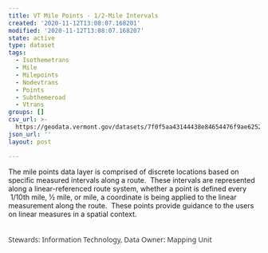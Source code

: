 ```yaml
---
title: VT Mile Points - 1/2-Mile Intervals
created: '2020-11-12T13:08:07.168201'
modified: '2020-11-12T13:08:07.168207'
state: active
type: dataset
tags:
  - Isothemetrans
  - Mile
  - Milepoints
  - Nodevtrans
  - Points
  - Subthemeroad
  - Vtrans
groups: []
csv_url: >-
  https://geodata.vermont.gov/datasets/7f0f5aa43144438e84654476f9ae6252_43.csv?outSR=%7B%22latestWkid%22%3A32145%2C%22wkid%22%3A32145%7D
json_url: ''
layout: post

---
```

The mile points data layer is comprised of discrete locations based
on specific measured intervals along a route.  These intervals are
represented along a linear-referenced route system, whether a point is defined
every  1/10th mile, ½ mile, or mile, a coordinate is being
applied to the linear measurement along the route.  These points provide guidance to the users on linear measures in a
spatial context.

<span style='color: rgb(51, 51, 51); font-family: &quot;Lucida Grande&quot;, &quot;Segoe UI&quot;, Arial, sans-serif; background-color: rgb(255, 255, 255);'><br />Stewards: Information Technology, Data Owner: Mapping Unit</span>

